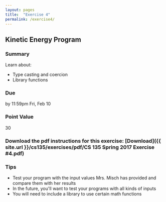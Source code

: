 ```yaml
---
layout: pages
title:  "Exercise 4"
permalink: /exercise4/
---
```


## Kinetic Energy Program

### Summary

Learn about:

- Type casting and coercion
- Library functions

### Due
by 11:59pm Fri, Feb 10

### Point Value
30

### Download the pdf instructions for this exercise: [Download]({{ site.url }}/cs135/exercises/pdf/CS 135 Spring 2017 Exercise #4.pdf)

### Tips
- Test your program with the input values Mrs. Misch has provided and compare them with her results
- In the future, you'll want to test your programs with all kinds of inputs
- You will need to include a library to use certain math functions

